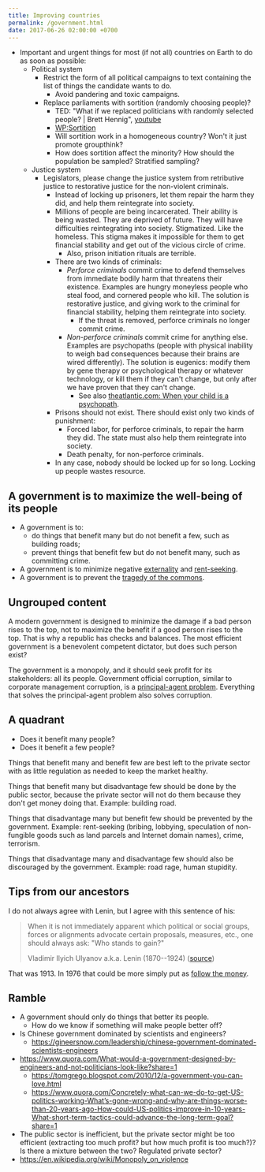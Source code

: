 ```yaml
---
title: Improving countries
permalink: /government.html
date: 2017-06-26 02:00:00 +0700
---
```


- Important and urgent things for most (if not all) countries on Earth to do as soon as possible:
    - Political system
        - Restrict the form of all political campaigns to text containing the list of things the candidate wants to do.
            - Avoid pandering and toxic campaigns.
        - Replace parliaments with sortition (randomly choosing people)?
            - TED: "What if we replaced politicians with randomly selected people? | Brett Hennig", [youtube](https://www.youtube.com/watch?v=cUee1I69nFs)
            - [WP:Sortition](https://en.wikipedia.org/wiki/Sortition)
            - Will sortition work in a homogeneous country?
            Won't it just promote groupthink?
            - How does sortition affect the minority?
            How should the population be sampled?
            Stratified sampling?
    - Justice system
        - Legislators, please change the justice system from retributive justice to restorative justice for the non-violent criminals.
            - Instead of locking up prisoners, let them repair the harm they did, and help them reintegrate into society.
            - Millions of people are being incarcerated.
            Their ability is being wasted.
            They are deprived of future.
            They will have difficulties reintegrating into society.
            Stigmatized.
            Like the homeless.
            This stigma makes it impossible for them to get financial stability and get out of the vicious circle of crime.
                - Also, prison initiation rituals are terrible.
            - There are two kinds of criminals:
                - *Perforce criminals* commit crime to defend themselves from immediate bodily harm that threatens their existence.
                Examples are hungry moneyless people who steal food, and cornered people who kill.
                The solution is restorative justice, and giving work to the criminal for financial stability, helping them reintegrate into society.
                    - If the threat is removed, perforce criminals no longer commit crime.
                - *Non-perforce criminals* commit crime for anything else.
                Examples are psychopaths (people with physical inability to weigh bad consequences because their brains are wired differently).
                The solution is eugenics: modify them by gene therapy or psychological therapy or whatever technology, or kill them if they can't change,
                but only after we have proven that they can't change.
                    - See also [theatlantic.com: When your child is a psychopath](https://www.theatlantic.com/magazine/archive/2017/06/when-your-child-is-a-psychopath/524502/).
            - Prisons should not exist.
            There should exist only two kinds of punishment:
                - Forced labor, for perforce criminals, to repair the harm they did.
                The state must also help them reintegrate into society.
                - Death penalty, for non-perforce criminals.
            - In any case, nobody should be locked up for so long.
            Locking up people wastes resource.

## A government is to maximize the well-being of its people

- A government is to:
    - do things that benefit many but do not benefit a few, such as building roads;
    - prevent things that benefit few but do not benefit many, such as committing crime.
- A government is to minimize negative [externality](https://en.wikipedia.org/wiki/Externality)
and [rent-seeking](https://en.wikipedia.org/wiki/Rent-seeking).
- A government is to prevent the [tragedy of the commons](https://en.wikipedia.org/wiki/Tragedy_of_the_commons).

## Ungrouped content

A modern government is designed to minimize the damage if a bad person rises to the top,
not to maximize the benefit if a good person rises to the top.
That is why a republic has checks and balances.
The most efficient government is a benevolent competent dictator,
but does such person exist?

The government is a monopoly, and it should seek profit for its stakeholders: all its people.
Government official corruption, similar to corporate management corruption,
is a [principal-agent problem](https://en.wikipedia.org/wiki/Principal%E2%80%93agent_problem).
Everything that solves the principal-agent problem also solves corruption.

## A quadrant

- Does it benefit many people?
- Does it benefit a few people?

Things that benefit many and benefit few are best left to the private sector
with as little regulation as needed to keep the market healthy.

Things that benefit many but disadvantage few should be done by the public sector,
because the private sector will not do them because they don't get money doing that.
Example: building road.

Things that disadvantage many but benefit few should be prevented by the government.
Example: rent-seeking (bribing, lobbying,
speculation of non-fungible goods such as land parcels and Internet domain names),
crime, terrorism.

Things that disadvantage many and disadvantage few should also be discouraged by the government.
Example: road rage, human stupidity.

## Tips from our ancestors

I do not always agree with Lenin, but I agree with this sentence of his:

> When it is not immediately apparent which political or social groups,
> forces or alignments advocate certain proposals, measures, etc.,
> one should always ask: "Who stands to gain?"
>
> Vladimir Ilyich Ulyanov a.k.a. Lenin (1870--1924)
> ([source](https://www.marxists.org/archive/lenin/works/1913/apr/11.htm))

That was 1913.
In 1976 that could be more simply put as [follow the money](https://en.wikipedia.org/wiki/Follow_the_money).

## Ramble

- A government should only do things that better its people.
    - How do we know if something will make people better off?
- Is Chinese government dominated by scientists and engineers?
    - https://gineersnow.com/leadership/chinese-government-dominated-scientists-engineers
- https://www.quora.com/What-would-a-government-designed-by-engineers-and-not-politicians-look-like?share=1
    - https://tomgrego.blogspot.com/2010/12/a-government-you-can-love.html
    - https://www.quora.com/Concretely-what-can-we-do-to-get-US-politics-working-What’s-gone-wrong-and-why-are-things-worse-than-20-years-ago-How-could-US-politics-improve-in-10-years-What-short-term-tactics-could-advance-the-long-term-goal?share=1
- The public sector is inefficient, but the private sector might be too efficient (extracting too much profit? but how much profit is too much?)?
Is there a mixture between the two?
Regulated private sector?
- https://en.wikipedia.org/wiki/Monopoly_on_violence
